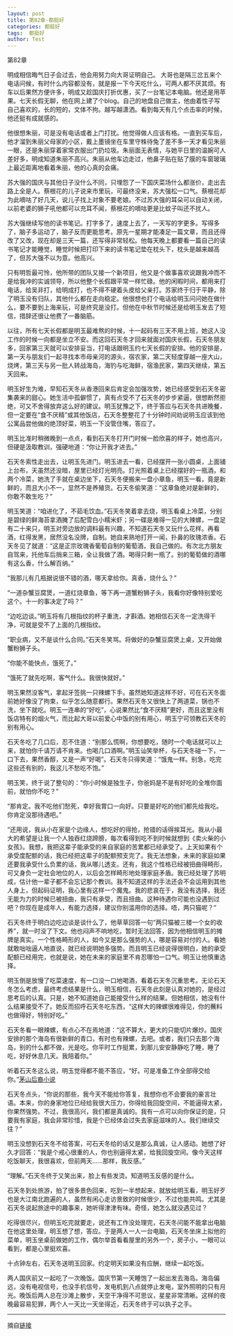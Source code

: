 ```yaml
---
layout: post
title: 第82章-都挺好
categories: 都挺好
tags:  都挺好
author: Test
---
```


第82章

明成相信晦气日子会过去，他会用努力向大哥证明自己。 大哥也是隔三岔五来个电话问候，有时什么内容都没有，就是报一下今天吃什么，可两人都不厌其烦。有车以后果然方便许多，明成又趁国庆打折优惠，买了一台笔记本电脑。他还是用苹果。七天长假无聊，他在网上建了个blog。自己的地盘自己做主，他由着性子写自己喜欢的，长的短的，文体不拘。越写越潇洒。看到每天有几个点击率的时候，他还挺有成就感的。



他很想朱丽，可是没有电话或者上门打扰。他觉得做人应该有格。一直到买车后，他才溜到朱丽父母家的小区，戴上墨镜坐在车里守株待兔了差不多一天才看见朱丽一眼，还是朱丽穿着家常衣服出门扔垃圾。朱丽面无表情，与她平日里的温婉可人差好多，明成知道朱丽不高兴。朱丽从他车边走过，他鼻子贴在贴了膜的车窗玻璃上最近距离地看着朱丽，他的心真的会痛。



苏大强的国庆与其他日子没什么不同，只埋怨了一下国庆菜场什么都涨价，走出去路上全是人。蔡根花的儿子说来市里玩，可最终没来，苏大强松一口气。蔡根花却为此嘀咕了好几天，说儿子找上对象不要老娘。不过苏大强的耳朵可以自动关闭，以前老婆的狮子吼他都可以充耳不闻，蔡根花的嘀咕更是比蚊子叫还不扰人。



苏大强继续写他的读书笔记。打字多了，速度上去了，一天写的字更多。写得多了，脑子多运动了，脑子反而更能思考。原先一星期才能凑足一篇文章，而且还得改了又改，现在却是三天一篇，还写得非常轻松。他每天晚上都要看一篇自己的读书笔记才能睡觉，睡觉时候把打印下来的读书笔记垫在枕头下，枕头是越来越高了，但苏大强不以为意。他高兴。



只有明哲最可怜，他所带的团队又接一个新项目，他又是个做事喜欢说跟我冲而不是给我冲的实诚领导，所以他整个长假跟平常一样忙碌。他的闲暇时间，都用来打电话，给吴非打，给明成打，也不得不硬着头皮给父亲打。苏家终于归于平静，除了明玉没有归队，其他什么都在走向稳定。他很想也打个电话给明玉问问她在做什么，要不要到上海来玩，可是终究是没打。但他在中秋节时候还是给明玉发去了短信，措辞还很让他费了一番脑筋。



以往，所有七天长假都是明玉最难熬的时候，十一起码有三天不用上班，她这人没工作的时候一向都是坐立不安。而这回石天冬才回来就面对国庆长假，石天冬朋友多，回家第三天就可以安排妥当，打电话跟明玉约七天长假的安排。他的安排是，第一天与朋友们一起寻找本市母亲河的源头，宿农家，第二天轻度穿越一座大山，烧烤，第三天与另一批人转战海岛，海钓与吃海鲜，宿渔民家，第四天继续，第五天回来。



明玉好生为难，早知石天冬从香港回来后肯定会加强攻势，她已经感受到石天冬密集袭来的甜心。她生活中孤僻惯了，真有点受不了石天冬的步步紧逼，很想断然拒绝，可又不舍得放弃这么好的建议。明玉犹豫之下，终于答应与石天冬共进晚餐，但一定要在“食不厌精”或其他饭店，石天冬整整花了十分钟时间劝说明玉应该到他公寓品尝他做的绝顶好菜，明玉一下没管住嘴，答应了。



明玉比准时稍微晚到一点点，看到石天冬打开门时候一脸欣喜的样子，她也高兴，但硬是汲取教训，强硬地道：“你让开我才进去。”



石天冬索性走出去，让明玉先进门。明玉进去一看，已经摆开一张小圆桌，上面铺上台布，天虽然还没暗，屋里已经灯光明亮。灯光照着桌上已经摆好的一瓶酒，和两个冷菜，她洗了手就在桌边坐下，石天冬便搬来一盘小章鱼，明玉一看，竟是新鲜的，而且大小不一，显然不是养殖货。石天冬偷笑道：“这章鱼绝对是新鲜的，你敢不敢生吃？”



明玉笑道：“咱进化了，不茹毛饮血。”石天冬笑着拿去烧，明玉看桌上冷菜，分别是碧绿的鲜海苔拿酒腌了后配雪白小糯米虾；另一碟是难得一见的大辣螺，一盘足有二十来只，明玉对旁边放的调料最有兴趣，不知道石天冬又玩什么花样。再看酒，红得发黑，居然没名没牌，自制。她自来熟地打开一闻，扑鼻的玫瑰浓香。石天冬见了就道：“这是正宗玫瑰香葡萄自制的葡萄酒，我自己做的。有次北方朋友自驾来，托他车后捎来三箱，全让我做了酒。喝得只剩一瓶了。别的葡萄做的酒哪有这么香，什么解百纳。”



“我那儿有几瓶据说很不错的酒，哪天拿给你。真香，烧什么？”



“一道杂蟹豆腐煲，一道红烧章鱼，等下再一道蟹粉狮子头，我看你好像特别爱吃这个。十一的事决定了吗？”



“边吃边谈。”明玉将有几根指纹的杯子重洗，才斟酒。她相信石天冬一定洗得干净，可就是受不了上面的几根指纹。



“职业病，又不是谈什么合同。”石天冬笑骂。将做好的杂蟹豆腐煲上桌，又开始做蟹粉狮子头。



“你能不能快点，饿死了。”



“饿死了就先吃啊，客气什么。我很快就好。”



明玉果然没客气，拿起牙签挑一只辣螺下手。虽然她知道这样不好，可在石天冬面前她好像没了拘束，似乎怎么随意都行。果然石天冬又很快上了两道菜，锅也不洗，坐下就吃。明玉一连串的“好吃”，心说果然比“食不厌精”更好，而且这里没有饭店特有的烟火气，而比起大哥以前爱心中饭的别有用心，明玉宁可领教石天冬的别有用心。



石天冬吃了几口后，忍不住道：“别那么慌啊，你想要吃，随时一个电话就可以上来，就怕你千请万请不肯来。也喝几口酒啊。”明玉讪笑举杯，与石天冬碰一下，一口下去，果然香醇，又是一声“好喝”。石天冬只得笑道：“饿鬼一样。别急，吃完这些还有别的，我这儿不愁吃不饱。”



明玉笑，终于说了整句的：“你小时候是独生子，你爸妈是不是有好吃的全堆你面前，就怕你不吃？”



“那肯定。我不吃他们愁死，幸好我胃口一向好。只要是好吃的他们都先给我吃。你肯定没那待遇吧。”



“还用说，我从小在家是个边缘人，想吃好的得抢，抢错的话得挨耳光。我从小最大的希望是让我一个人独吞红烧蹄膀，每次看得到吃不到时候就想到《卖火柴的小女孩》。我想，我把这辈子能承受的来自家庭的苦累都已经承受了。上天如果有个承受度配额的话，我已经把这辈子的配额预支完了。我无法想象，未来的家庭如果还要我承受什么负累的话，我从哪儿透支。还有，我这个性格已经被扭曲得畸形，可又身负一定社会地位的人，以后会怎样畸形地处理家庭矛盾。我已经处理了苏明成，估计他一辈子都不会忘记那个教训。我不知道这样的手法还会不会运用到其他人身上，但起码证明，我心里有这样一个魔鬼。我的悲哀在于，我没有选择，我还无能为力的时候已被扭曲，我只有承受，而且扭曲。这种待遇你可能也没遇到过吧？你现在是成年人，有能力选择，建议你别滥用你的选择。唔，两只猫呢？”



石天冬终于明白边吃边谈是谈什么了，他草草回答一句“两只猫被三楼一个女的收养”，就一时没了下文。他也闷声不响地吃，暂时无法回答，因为他相信明玉的摊牌是真实。一个性格畸形的人，如今又是那么强势的人，哪是容易对付的人。看她就敢咄咄逼人地直说，就已经说明她多强势。而且明玉已经说得很明白，她的承受配额已经用完，也就是说，她在未来的家庭里不肯忍哪怕一口气。明玉让他慎重选择。



明玉倒是放慢了吃菜速度，有一口没一口地喝酒，看着石天冬沉重思考。无论石天冬怎么考虑，最终考虑结果是什么，明玉相信，石天冬此刻是认真对她的，是经过思考后的认真。只是，她不知道她自己能接受什么样的结果。但她相信，她没有什么结果接受不了。她反而招呼石天冬吃东西，“这样大的辣螺很难得见，你的蘸料也做得好，特别好吃。”



石天冬看一眼辣螺，有点心不在焉地道：“这不算大，更大的只能切片爆炒。国庆安排的那个海岛有很新鲜的青口，有时也有辣螺，去吧。或者，我们只去那个海岛，别的什么都不做，光是吃。你平时工作挺累，到那儿安安静静吃了睡，睡了吃，好好休息几天。我陪着你。”



听着石天冬这么说，明玉觉得都不能不答应，“好。可是准备工作全部得交给你。”<a href=&8221;&8221;>茅山后裔小说</a>



石天冬点头，“你说的那些，我今天不能给你答复，我想你也不会要我的豪言壮语。本来，你的身家地位已经给我很大压力，你得给我回旋空间，不能逼得太紧，你果然强势。不过，我很高兴，我们都是真诚的。我有一点可以向你保证的是，只要我有家庭，我会非常珍惜，我是个已经体会过失去家庭滋味的人。我们继续交往？”



明玉没想到石天冬不给答案，可石天冬给的话又是那么真诚，让人感动。她想了好久才回答：“我是个戒心很重的人，你也别逼得太紧，给我回旋空间。像今天这样吃饭聊天，我很喜欢，但前两天……那样，我反感。”



“理解。”石天冬终于又笑出来，脸上有些发烫。知道明玉反感的是什么。



石天冬到处旅游，拍了很多景色回来，吃到一半想起来，就放给明玉看，明玉好歹也是大江南北跑遍的人，虽然有闲心走访景致的时候很少，不过也能共鸣。尤其是石天冬说起旅途中的趣事来，她听得津津有味。奇怪，她怎么就没遇见过？



吃得很尽兴，但明玉吃完就要走，说还有工作没处理完，石天冬问能不能拿出电脑在他这里处理，明玉想了想，答应。于是两人一人一台电脑，石天冬坐床上拟他的菜单，明玉坐桌前做她的工作，偶尔举首看看屋里的另外一个，房子小，一眼可以看到，都是心里挺欢喜。



十点钟左右，石天冬送明玉回家。约定明天如果没有应酬，继续一起吃饭。



两人国庆前又一起吃了一次晚饭。国庆节第一天睡饱了一起出发去海岛。海岛偏远，没有电视信号，也没手机信号，发电机到八点就停止发电，室外照明的只有月光。晚饭后两人总在沙滩上散步，天空干净得不可思议，星星非常清晰。这样的夜晚最容易犯罪，两个人一天比一天坐得近，石天冬终于可以执子之手。







*****

摘自[链接](https://m.vodtw.com/wapbook-53717-32938856/)